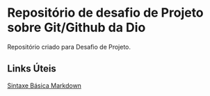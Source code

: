 # Repositório de desafio de Projeto sobre Git/Github da Dio
Repositório criado para Desafio de Projeto.

## Links Úteis	

[Sintaxe Básica Markdown](https://markdown.net.br/sintaxe-basica/)
